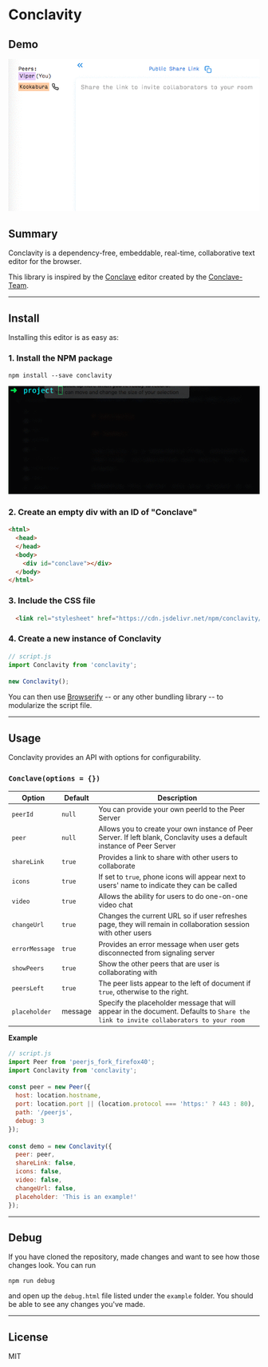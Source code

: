 # Conclavity

## Demo

![Conclavity demo](/dist/img/conclavity.gif)

## Summary

Conclavity is a dependency-free, embeddable, real-time, collaborative text editor for the browser.

This library is inspired by the [Conclave](https://conclave-team.github.io/conclave-site) editor created by the  [Conclave-Team](https://github.com/conclave-team).

---
## Install

Installing this editor is as easy as:

### 1. Install the NPM package

```shell
npm install --save conclavity
```

![Conclavity install](/dist/img/conclavity-shell.gif)

### 2. Create an empty div with an ID of "Conclave"

```html
<html>
  <head>
  </head>
  <body>
    <div id="conclave"></div>
  </body>
</html>
```

### 3. Include the CSS file

```html
  <link rel="stylesheet" href="https://cdn.jsdelivr.net/npm/conclavity/dist/conclavity.css" />
```

### 4. Create a new instance of Conclavity

```javascript
// script.js
import Conclavity from 'conclavity';

new Conclavity();
```

You can then use [Browserify](http://browserify.org/) -- or any other bundling library -- to modularize the script file.

---
## Usage

Conclavity provides an API with options for configurability.

### `Conclave(options = {})`

Option         | Default     | Description
---------------|-------------|---------------------------------------------
`peerId`       | `null`      | You can provide your own peerId to the Peer Server
`peer`         | `null`      | Allows you to create your own instance of Peer Server. If left blank, Conclavity uses a default instance of Peer Server
`shareLink`    | `true`      | Provides a link to share with other users to collaborate
`icons`        | `true`      | If set to `true`, phone icons will appear next to users' name to indicate they can be called
`video`        | `true`      | Allows the ability for users to do one-on-one video chat
`changeUrl`    | `true`      | Changes the current URL so if user refreshes page, they will remain in collaboration session with other users
`errorMessage` | `true`      | Provides an error message when user gets disconnected from signaling server
`showPeers`    | `true`      | Show the other peers that are user is collaborating with
`peersLeft`    | `true`      | The peer lists appear to the left of document if `true`, otherwise to the right.
`placeholder`  | message     | Specify the placeholder message that will appear in the document. Defaults to `Share the link to invite collaborators to your room`

**Example**

```js
// script.js
import Peer from 'peerjs_fork_firefox40';
import Conclavity from 'conclavity';

const peer = new Peer({
  host: location.hostname,
  port: location.port || (location.protocol === 'https:' ? 443 : 80),
  path: '/peerjs',
  debug: 3
});

const demo = new Conclavity({
  peer: peer,
  shareLink: false,
  icons: false,
  video: false,
  changeUrl: false,
  placeholder: 'This is an example!'
});
```

---
## Debug

If you have cloned the repository, made changes and want to see how those changes look. You can run

```shell
npm run debug
```

and open up the `debug.html` file listed under the `example` folder. You should be able to see any changes you've made.

---
## License

MIT
